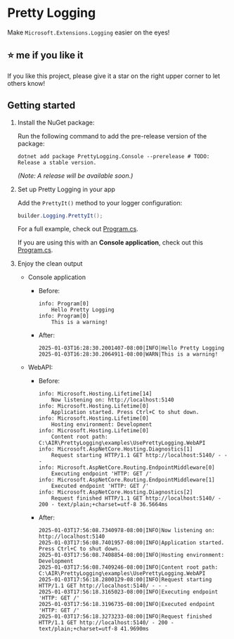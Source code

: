 # Pretty Logging

Make `Microsoft.Extensions.Logging` easier on the eyes!

## ⭐ me if you like it

If you like this project, please give it a star on the right upper corner to let others know!

## Getting started

1. Install the NuGet package:

    Run the following command to add the pre-release version of the package:

    ```shell
    dotnet add package PrettyLogging.Console --prerelease # TODO: Release a stable version.
    ```

    _(Note: A release will be available soon.)_

1. Set up Pretty Logging in your app

    Add the `PrettyIt()` method to your logger configuration:

    ```csharp
    builder.Logging.PrettyIt();
    ```

    For a full example, check out [Program.cs](./examples/UsePrettyLogging.WebAPI/Program.cs).

    If you are using this with an **Console application**, check out this [Program.cs](examples/UsePrettyLogging.Console/Program.cs).

1. Enjoy the clean output

    * Console application
        * Before:

            ```log
            info: Program[0]
                Hello Pretty Logging
            info: Program[0]
                This is a warning!
            ```

        * After:

            ```log
            2025-01-03T16:28:30.2001407-08:00|INFO|Hello Pretty Logging
            2025-01-03T16:28:30.2064911-08:00|WARN|This is a warning!
            ```

    * WebAPI:
        * Before:

            ```log
            info: Microsoft.Hosting.Lifetime[14]
                Now listening on: http://localhost:5140
            info: Microsoft.Hosting.Lifetime[0]
                Application started. Press Ctrl+C to shut down.
            info: Microsoft.Hosting.Lifetime[0]
                Hosting environment: Development
            info: Microsoft.Hosting.Lifetime[0]
                Content root path: C:\AIR\PrettyLogging\examples\UsePrettyLogging.WebAPI
            info: Microsoft.AspNetCore.Hosting.Diagnostics[1]
                Request starting HTTP/1.1 GET http://localhost:5140/ - - -
            info: Microsoft.AspNetCore.Routing.EndpointMiddleware[0]
                Executing endpoint 'HTTP: GET /'
            info: Microsoft.AspNetCore.Routing.EndpointMiddleware[1]
                Executed endpoint 'HTTP: GET /'
            info: Microsoft.AspNetCore.Hosting.Diagnostics[2]
                Request finished HTTP/1.1 GET http://localhost:5140/ - 200 - text/plain;+charset=utf-8 36.5664ms
            ```

        * After:

            ```log
            2025-01-03T17:56:08.7340978-08:00|INFO|Now listening on: http://localhost:5140
            2025-01-03T17:56:08.7401957-08:00|INFO|Application started. Press Ctrl+C to shut down.
            2025-01-03T17:56:08.7408854-08:00|INFO|Hosting environment: Development
            2025-01-03T17:56:08.7409246-08:00|INFO|Content root path: C:\AIR\PrettyLogging\examples\UsePrettyLogging.WebAPI
            2025-01-03T17:56:18.2800129-08:00|INFO|Request starting HTTP/1.1 GET http://localhost:5140/ - - -
            2025-01-03T17:56:18.3165023-08:00|INFO|Executing endpoint 'HTTP: GET /'
            2025-01-03T17:56:18.3196735-08:00|INFO|Executed endpoint 'HTTP: GET /'
            2025-01-03T17:56:18.3273233-08:00|INFO|Request finished HTTP/1.1 GET http://localhost:5140/ - 200 - text/plain;+charset=utf-8 41.9690ms
            ```
